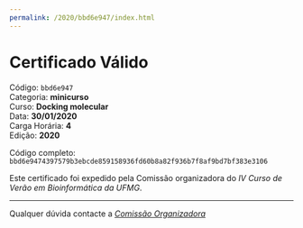 ```yaml
---
permalink: /2020/bbd6e947/index.html
---
```


# Certificado Válido

Código: `bbd6e947`<br>
Categoria: **minicurso**<br>
Curso: **Docking molecular**<br>
Data: **30/01/2020**<br>
Carga Horária: **4**<br>
Edição: **2020**<br>


Código completo: `bbd6e9474397579b3ebcde859158936fd60b8a82f936b7f8af9bd7bf383e3106`


Este certificado foi expedido pela Comissão organizadora do *IV Curso de Verão em Bioinformática da UFMG*.

----

Qualquer dúvida contacte a [_Comissão Organizadora_](<mailto:cursobioinfoufmg@gmail.com$subject=[Certificados]>)

